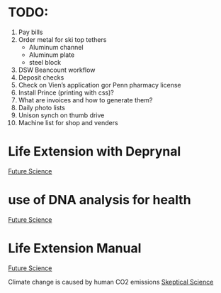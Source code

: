 # TODO:

1. Pay bills
2. Order metal for ski top tethers
	*  Aluminum channel
	* Aluminum plate
	* steel block
3. DSW Beancount workflow
4. Deposit checks
5. Check on Vien’s application gor Penn pharmacy license
6. Install Prince (printing with css)?
7. What are invoices and how to generate them?
8. Daily photo lists
9. Unison synch on thumb drive
10. Machine list for shop and venders

# Life Extension with Deprynal
[Future Science](http://www.futurescience.com/deprenyl.html)

# use of DNA analysis for health
[Future Science](http://www.futurescience.com/lifex.html)
# Life Extension Manual
[Future Science](http://www.futurescience.com/contents.html)

Climate change is caused by human CO2 emissions [Skeptical Science](https://www.skepticalscience.com/climate-change-little-ice-age-medieval-warm-period-intermediate.htm)

